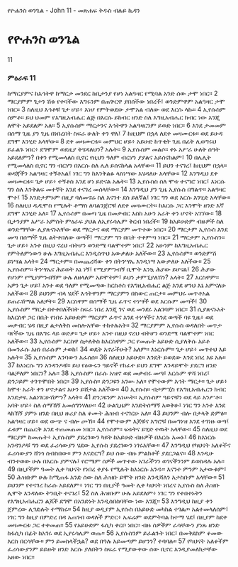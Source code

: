 ﻿
የዮሐንስ ወንጌል - John 11 - መጽሐፍ ቅዱስ ብሉይ ኪዳን
# የዮሐንስ ወንጌል
11
### ምዕራፍ 11
 ከማርያምና ከእኅትዋ ከማርታ መንደር ከቢታንያ የሆነ አልዓዛር የሚባል አንድ ሰው ታሞ ነበር።
2  ማርያምም ጌታን ሽቱ የቀባችው እግሩንም በጠጕርዋ ያበሰችው ነበረች፤ ወንድምዋም አልዓዛር ታሞ ነበር።
3  ስለዚህ እኅቶቹ ጌታ ሆይ፥ እነሆ የምትወደው ታሞአል ብለው ወደ እርሱ ላኩ።
4  ኢየሱስም ሰምቶ። ይህ ህመም የእግዚአብሔር ልጅ በእርሱ ይከብር ዘንድ ስለ እግዚአብሔር ክብር ነው እንጂ ለሞት አይደለም አለ።
5  ኢየሱስም ማርታንና እኅትዋን አልዓዛርንም ይወድ ነበር።
6  እንደ ታመመም በሰማ ጊዜ ያን ጊዜ በነበረበት ስፍራ ሁለት ቀን ዋለ፤
7  ከዚህም በኋላ ለደቀ መዛሙርቱ። ወደ ይሁዳ ደግሞ እንሂድ አላቸው።
8  ደቀ መዛሙርቱ። መምህር ሆይ፥ አይሁድ ከጥቂት ጊዜ በፊት ሊወግሩህ ይፈልጉ ነበር፥ ደግሞም ወደዚያ ትሄዳለህን? አሉት።
9  ኢየሱስም መልሶ። ቀኑ አሥራ ሁለት ሰዓት አይደለምን? በቀን የሚመላለስ ቢኖር የዚህን ዓለም ብርሃን ያያልና አይሰናከልም፤
10  በሌሊት የሚመላለስ ቢኖር ግን ብርሃን በእርሱ ስለ ሌለ ይሰናከላል አላቸው።
11  ይህን ተናገረ፤ ከዚህም በኋላ። ወዳጃችን አልዓዛር ተኝቶአል፤ ነገር ግን ከእንቅልፉ ላስነሣው እሄዳለሁ አላቸው።
12  እንግዲህ ደቀ መዛሙርቱ። ጌታ ሆይ፥ ተኝቶስ እንደ ሆነ ይድናል አሉት።
13  ኢየሱስስ ስለ ሞቱ ተናግሮ ነበር፤ እነርሱ ግን ስለ እንቅልፍ መተኛት እንደ ተናገረ መሰላቸው።
14  እንግዲህ ያን ጊዜ ኢየሱስ በግልጥ። አልዓዛር ሞተ፤
15  እንድታምኑም በዚያ ባለመኖሬ ስለ እናንተ ደስ ይለኛል፤ ነገር ግን ወደ እርሱ እንሂድ አላቸው።
16  ስለዚህ ዲዲሞስ የሚሉት ቶማስ ለባልንጀሮቹ ለደቀ መዛሙርት። ከእርሱ ጋር እንሞት ዘንድ እኛ ደግሞ እንሂድ አለ።
17  ኢየሱስም በመጣ ጊዜ በመቃብር እስከ አሁን አራት ቀን ሆኖት አገኘው።
18  ቢታንያም አሥራ አምስት ምዕራፍ ያህል ለኢየሩሳሌም ቅርብ ነበረች።
19  ከአይሁድም ብዙዎች ስለ ወንድማቸው ሊያጽናኑአቸው ወደ ማርታና ወደ ማርያም መጥተው ነበር።
20  ማርታም ኢየሱስ እንደ መጣ በሰማች ጊዜ ልትቀበለው ወጣች፤ ማርያም ግን በቤት ተቀምጣ ነበር።
21  ማርታም ኢየሱስን። ጌታ ሆይ፥ አንተ በዚህ ኖረህ ብትሆን ወንድሜ ባልሞተም ነበር፤
22  አሁንም ከእግዚአብሔር የምትለምነውን ሁሉ እግዚአብሔር እንዲሰጥህ አውቃለሁ አለችው።
23  ኢየሱስም። ወንድምሽ ይነሣል አላት።
24  ማርታም። በመጨረሻው ቀን በትንሣኤ እንዲነሣ አውቃለሁ አለችው።
25  ኢየሱስም። ትንሣኤና ሕይወት እኔ ነኝ፤ የሚያምንብኝ ቢሞት እንኳ ሕያው ይሆናል፤
26  ሕያው የሆነም የሚያምንብኝም ሁሉ ለዘላለም አይሞትም፤ ይህን ታምኚያለሽን? አላት።
27  እርስዋም። አዎን ጌታ ሆይ፤ አንተ ወደ ዓለም የሚመጣው ክርስቶስ የእግዚአብሔር ልጅ እንደ ሆንህ እኔ አምናለሁ አለችው።
28  ይህንም ብላ ሄደች እኅትዋንም ማርያምን በስውር ጠርታ። መምህሩ መጥቶአል ይጠራሽማል አለቻት።
29  እርስዋም በሰማች ጊዜ ፈጥና ተነሣች ወደ እርሱም መጣች፤
30  ኢየሱስም ማርታ በተቀበለችበት ስፍራ ነበረ እንጂ ገና ወደ መንደሩ አልገባም ነበር።
31  ሲያጽናኑአት ከእርስዋ ጋር በቤት የነበሩ አይሁድም ማርያም ፈጥና እንደ ተነሣችና እንደ ወጣች ባዩ ጊዜ፥ ወደ መቃብር ሄዳ በዚያ ልታለቅስ መስሎአቸው ተከተሉአት።
32  ማርያምም ኢየሱስ ወዳለበት መጥታ ባየችው ጊዜ በእግሩ ላይ ወድቃ። ጌታ ሆይ፥ አንተ በዚህ ኖረህ ብትሆን ወንድሜ ባልሞተም ነበር አለችው።
33  ኢየሱስም እርስዋ ስታለቅስ ከእርስዋም ጋር የመጡት አይሁድ ሲያለቅሱ አይቶ በመንፈሱ አዘነ በራሱም ታወከ፤
34  ወዴት አኖራችሁት? አለም። እነርሱም። ጌታ ሆይ፥ መጥተህ እይ አሉት።
35  ኢየሱስም እንባውን አፈሰሰ።
36  ስለዚህ አይሁድ። እንዴት ይወደው እንደ ነበረ እዩ አሉ።
37  ከእነርሱ ግን አንዳንዶቹ። ይህ የዕውሩን ዓይኖች የከፈተ ይህን ደግሞ እንዳይሞት ያደርግ ዘንድ ባልቻለም ነበርን? አሉ።
38  ኢየሱስም በራሱ አዝኖ ወደ መቃብሩ መጣ፤ እርሱም ዋሻ ነበረ፤ ድንጋይም ተገጥሞበት ነበር።
39  ኢየሱስ። ድንጋዩን አንሡ አለ። የሞተውም እኅት ማርታ። ጌታ ሆይ፥ ከሞተ አራት ቀን ሆኖታልና አሁን ይሸታል አለችው።
40  ኢየሱስ። ብታምኚስ የእግዚአብሔርን ክብር እንድታዪ አልነገርሁሽምን? አላት።
41  ድንጋዩንም አነሡት። ኢየሱስም ዓይኖቹን ወደ ላይ አንሥቶ። አባት ሆይ፥ ስለ ሰማኸኝ አመሰግንሃለሁ።
42  ሁልጊዜም እንድትሰማኝ አወቅሁ፤ ነገር ግን አንተ እንደ ላክኸኝ ያምኑ ዘንድ በዚህ ዙሪያ ስለ ቆሙት ሕዝብ ተናገርሁ አለ።
43  ይህንም ብሎ በታላቅ ድምፅ። አልዓዛር ሆይ፥ ወደ ውጭ ና ብሎ ጮኸ።
44  የሞተውም እጆቹና እግሮቹ በመግነዝ እንደ ተገነዙ ወጣ፤ ፈቱም በጨርቅ እንደ ተጠመጠመ ነበር። ኢየሱስም። ፍቱትና ይሂድ ተዉት አላቸው።
45  ስለዚህ ወደ ማርያም ከመጡት፥ ኢየሱስም ያደረገውን ካዩት ከአይሁድ ብዙዎች በእርሱ አመኑ፤
46  ከእነርሱ አንዳንዶቹ ግን ወደ ፈሪሳውያን ሄደው ኢየሱስ ያደረገውን ነገሩአቸው።
47  እንግዲህ የካህናት አለቆችና ፈሪሳውያን ሸንጎ ሰብስበው። ምን እናድርግ? ይህ ሰው ብዙ ምልክቶች ያደርጋልና።
48  እንዲሁ ብንተወው ሁሉ በእርሱ ያምናሉ፤ የሮሜም ሰዎች መጥተው አገራችንን ወገናችንንም ይወስዳሉ አሉ።
49  በዚያችም ዓመት ሊቀ ካህናት የነበረ ቀያፋ የሚሉት ከእነርሱ አንዱ። እናንተ ምንም አታውቁም፤
50  ሕዝቡም ሁሉ ከሚጠፋ አንድ ሰው ስለ ሕዝቡ ይሞት ዘንድ እንዲሻለን አታስቡም አላቸው።
51  ይህንም የተናገረ ከራሱ አይደለም፥ ነገር ግን በዚያች ዓመት ሊቀ ካህናት ነበረና ኢየሱስ ስለ ሕዝቡ ሊሞት እንዳለው ትንቢት ተናገረ፤
52  ስለ ሕዝቡም ሁሉ አይደለም፥ ነገር ግን የተበተኑትን የእግዚአብሔርን ልጆች ደግሞ በአንድነት እንዲሰበስባቸው ነው እንጂ።
53  እንግዲህ ከዚያ ቀን ጀምረው ሊገድሉት ተማከሩ።
54  ከዚያ ወዲያም ኢየሱስ በአይሁድ መካከል ተገልጦ አልተመላለሰም፤ ነገር ግን ከዚያ በምድረ በዳ አጠገብ ወዳለች ምድር፥ ኤፍሬም ወደምትባል ከተማ ሄደ፤ በዚያም ከደቀ መዛሙርቱ ጋር ተቀመጠ።
55  የአይሁድም ፋሲካ ቀርቦ ነበር። ብዙ ሰዎችም ራሳቸውን ያነጹ ዘንድ ከፋሲካ በፊት ከአገሩ ወደ ኢየሩሳሌም ወጡ።
56  ኢየሱስንም ይፈልጉት ነበር፤ በመቅደስም ቆመው እርስ በርሳቸው። ምን ይመስላችኋል? ወደ በዓሉ አይመጣም ይሆንን? ተባባሉ።
57  የካህናት አለቆችም ፈሪሳውያንም ይይዙት ዘንድ እርሱ ያለበትን ስፍራ የሚያውቀው ሰው ቢኖር እንዲያመለክታቸው አዘው ነበር። 
